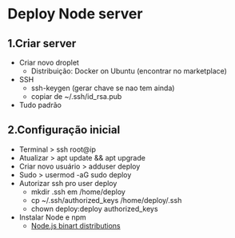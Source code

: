# Deploy Node server

<!-- Today I learned how to use ```jsonwebtoken``` for JWT authentication. -->

## 1.Criar server

- Criar novo droplet
  - Distribuição: Docker on Ubuntu (encontrar no marketplace)
- SSH
  - ssh-keygen (gerar chave se nao tem ainda)
  - copiar de ~/.ssh/id_rsa.pub
- Tudo padrão

## 2.Configuração inicial

- Terminal > ssh root@ip
- Atualizar > apt update && apt upgrade
- Criar novo usuário > adduser deploy
- Sudo > usermod -aG sudo deploy
- Autorizar ssh pro user deploy
  - mkdir .ssh em /home/deploy
  - cp ~/.ssh/authorized_keys /home/deploy/.ssh
  - chown deploy:deploy authorized_keys
- Instalar Node e npm
  - [Node.js binart distributions](https://github.com/nodesource/distributions/blob/master/README.md)
